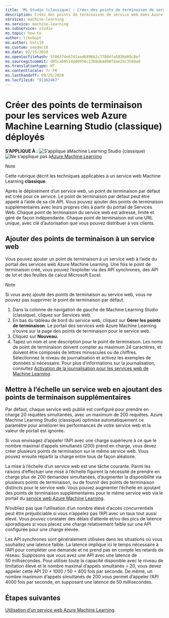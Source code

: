 ```yaml
---
title: 'ML Studio (classique) : Créer des points de terminaison de service web – Azure'
description: Créez des points de terminaison de service web dans Azure Machine Learning Studio (classique). Chaque point de terminaison du service web est adressé, limité et géré de façon indépendante.
services: machine-learning
ms.service: machine-learning
ms.subservice: studio
ms.topic: how-to
author: likebupt
ms.author: keli19
ms.custom: seodec18
ms.date: 02/15/2019
ms.openlocfilehash: 5f06374e67d1aad689662c77084fa593bb09c8ef
ms.sourcegitcommit: d95cab0514dd0956c13b9d64d98fdae2bc3569a0
ms.translationtype: HT
ms.contentlocale: fr-FR
ms.lasthandoff: 09/25/2020
ms.locfileid: "91362467"
---
```

# <a name="create-endpoints-for-deployed-azure-machine-learning-studio-classic-web-services"></a>Créer des points de terminaison pour les services web Azure Machine Learning Studio (classique) déployés

**S’APPLIQUE À :**  ![S’applique à ](../../../includes/media/aml-applies-to-skus/yes.png)Machine Learning Studio (classique)   ![Ne s’applique pas à ](../../../includes/media/aml-applies-to-skus/no.png)[Azure Machine Learning](../compare-azure-ml-to-studio-classic.md)


> [!NOTE]
> Cette rubrique décrit les techniques applicables à un service web Machine Learning **classique**.

Après le déploiement d’un service web, un point de terminaison par défaut est créé pour ce service. Le point de terminaison par défaut peut être appelé à l’aide de sa clé API. Vous pouvez ajouter des points de terminaison supplémentaires avec leurs propres clés à partir du portail de Services Web.
Chaque point de terminaison du service web est adressé, limité et géré de façon indépendante. Chaque point de terminaison est une URL unique, avec clé d’autorisation que vous pouvez distribuer à vos clients.

## <a name="add-endpoints-to-a-web-service"></a>Ajouter des points de terminaison à un service web

Vous pouvez ajouter un point de terminaison à un service web à l’aide du portail des services web Azure Machine Learning. Une fois le point de terminaison créé, vous pouvez l’exploiter via des API synchrones, des API de lot et des feuilles de calcul Microsoft Excel.

> [!NOTE]
> Si vous avez ajouté des points de terminaison au service web, vous ne pouvez pas supprimer le point de terminaison par défaut.

1. Dans la colonne de navigation de gauche de Machine Learning Studio (classique), cliquez sur Services web.
2. En bas du tableau de bord du service web, cliquez sur **Gérer les points de terminaison**. Le portail des services web Azure Machine Learning s’ouvre sur la page des points de terminaison pour le service web.
3. Cliquez sur **Nouveau**.
4. Tapez un nom et une description pour le point de terminaison. Les noms de point de terminaison doivent compter au maximum 24 caractères, et doivent être composés de lettres minuscules ou de chiffres. Sélectionnez le niveau de journalisation et activez les exemples de données si nécessaire. Pour plus d’informations sur la journalisation, consultez [Activation de la journalisation pour les services web de Machine Learning](web-services-logging.md).

## <a name="scale-a-web-service-by-adding-additional-endpoints"></a><a id="scaling"></a> Mettre à l’échelle un service web en ajoutant des points de terminaison supplémentaires

Par défaut, chaque service web publié est configuré pour prendre en charge 20 requêtes simultanées, avec un maximum de 200 requêtes. Azure Machine Learning Studio (classique) optimise automatiquement ce paramètre pour améliorer les performances de votre service web et la valeur de portail est ignorée.

Si vous envisagez d’appeler l’API avec une charge supérieure à ce que le nombre maximal d’appels simultanés (200) prend en charge, vous devez créer plusieurs points de terminaison sur le même service web. Vous pouvez ensuite répartir la charge entre tous de façon aléatoire.

La mise à l’échelle d’un service web est une tâche courante. Parmi les raisons d’effectuer une mise à l’échelle figurent la nécessité de prendre en charge plus de 200 demandes simultanées, d’augmenter la disponibilité via plusieurs points de terminaison, ou de fournir des points de terminaison distincts pour le service web. Vous pouvez augmenter l’échelle en ajoutant des points de terminaison supplémentaires pour le même service web via le portail du [service web Azure Machine Learning](https://services.azureml.net/).

N’oubliez pas que l’utilisation d’un nombre élevé d’accès concurrentiels peut être préjudiciable si vous n’appelez pas l’API avec un taux tout aussi élevé. Vous pouvez constater des délais d’attente et/ou des pics de latence sporadiques si vous placez une charge relativement faible sur une API configurée pour une charge élevée.

Les API synchrones sont généralement utilisées dans les situations où vous souhaitez une latence faible. La latence implique ici le temps nécessaire à l’API pour compléter une demande et ne prend pas en compte les retards de réseau. Supposons que vous avez une API avec une latence de 50 millisecondes. Pour utiliser toute la capacité disponible avec le niveau de limitation élevé et le nombre maximal d’appels simultanés = 20, vous devez appeler cette API 20 * 1000 / 50 = 400 fois par seconde. De même, un nombre maximum d’appels simultanés de 200 vous permet d’appeler l’API 4000 fois par seconde, en supposant une latence de 50 millisecondes.

## <a name="next-steps"></a>Étapes suivantes

[Utilisation d’un service web Azure Machine Learning](consume-web-services.md).
